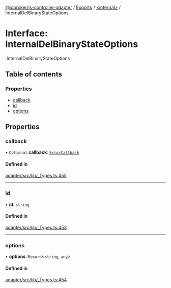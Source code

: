 [@iobroker/js-controller-adapter](../README.md) / [Exports](../modules.md) / [<internal\>](../modules/internal_.md) / InternalDelBinaryStateOptions

# Interface: InternalDelBinaryStateOptions

[<internal>](../modules/internal_.md).InternalDelBinaryStateOptions

## Table of contents

### Properties

- [callback](internal_.InternalDelBinaryStateOptions.md#callback)
- [id](internal_.InternalDelBinaryStateOptions.md#id)
- [options](internal_.InternalDelBinaryStateOptions.md#options)

## Properties

### callback

• `Optional` **callback**: [`ErrorCallback`](../modules/internal_.md#errorcallback)

#### Defined in

[adapter/src/lib/_Types.ts:455](https://github.com/ioBroker/ioBroker.js-controller/blob/a67344d3/packages/adapter/src/lib/_Types.ts#L455)

___

### id

• **id**: `string`

#### Defined in

[adapter/src/lib/_Types.ts:453](https://github.com/ioBroker/ioBroker.js-controller/blob/a67344d3/packages/adapter/src/lib/_Types.ts#L453)

___

### options

• **options**: `Record`<`string`, `any`\>

#### Defined in

[adapter/src/lib/_Types.ts:454](https://github.com/ioBroker/ioBroker.js-controller/blob/a67344d3/packages/adapter/src/lib/_Types.ts#L454)
